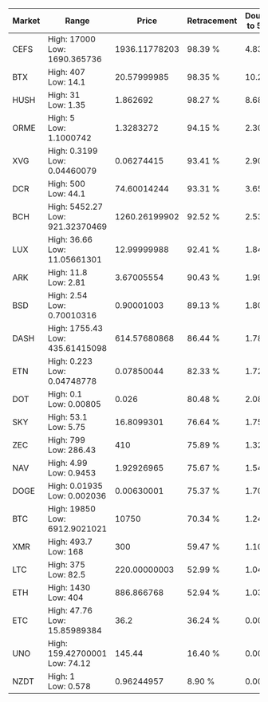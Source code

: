 | Market | Range | Price| Retracement | Doubles to 50% |
| --- | --- | --- | --- | --- |
| CEFS | High: 17000<br />Low: 1690.365736 | 1936.11778203 | 98.39 % | 4.83 |
| BTX | High: 407<br />Low: 14.1 | 20.57999985 | 98.35 % | 10.23 |
| HUSH | High: 31<br />Low: 1.35 | 1.862692 | 98.27 % | 8.68 |
| ORME | High: 5<br />Low: 1.1000742 | 1.3283272 | 94.15 % | 2.30 |
| XVG | High: 0.3199<br />Low: 0.04460079 | 0.06274415 | 93.41 % | 2.90 |
| DCR | High: 500<br />Low: 44.1 | 74.60014244 | 93.31 % | 3.65 |
| BCH | High: 5452.27<br />Low: 921.32370469 | 1260.26199902 | 92.52 % | 2.53 |
| LUX | High: 36.66<br />Low: 11.05661301 | 12.99999988 | 92.41 % | 1.84 |
| ARK | High: 11.8<br />Low: 2.81 | 3.67005554 | 90.43 % | 1.99 |
| BSD | High: 2.54<br />Low: 0.70010316 | 0.90001003 | 89.13 % | 1.80 |
| DASH | High: 1755.43<br />Low: 435.61415098 | 614.57680868 | 86.44 % | 1.78 |
| ETN | High: 0.223<br />Low: 0.04748778 | 0.07850044 | 82.33 % | 1.72 |
| DOT | High: 0.1<br />Low: 0.00805 | 0.026 | 80.48 % | 2.08 |
| SKY | High: 53.1<br />Low: 5.75 | 16.8099301 | 76.64 % | 1.75 |
| ZEC | High: 799<br />Low: 286.43 | 410 | 75.89 % | 1.32 |
| NAV | High: 4.99<br />Low: 0.9453 | 1.92926965 | 75.67 % | 1.54 |
| DOGE | High: 0.01935<br />Low: 0.002036 | 0.00630001 | 75.37 % | 1.70 |
| BTC | High: 19850<br />Low: 6912.9021021 | 10750 | 70.34 % | 1.24 |
| XMR | High: 493.7<br />Low: 168 | 300 | 59.47 % | 1.10 |
| LTC | High: 375<br />Low: 82.5 | 220.00000003 | 52.99 % | 1.04 |
| ETH | High: 1430<br />Low: 404 | 886.866768 | 52.94 % | 1.03 |
| ETC | High: 47.76<br />Low: 15.85989384 | 36.2 | 36.24 % | 0.00 |
| UNO | High: 159.42700001<br />Low: 74.12 | 145.44 | 16.40 % | 0.00 |
| NZDT | High: 1<br />Low: 0.578 | 0.96244957 | 8.90 % | 0.00 |
